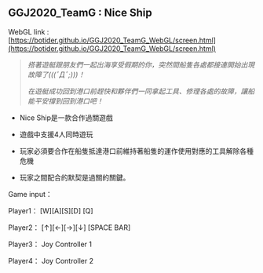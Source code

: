 ## GGJ2020_TeamG : Nice Ship
WebGL link : [https://botider.github.io/GGJ2020_TeamG_WebGL/screen.html](https://botider.github.io/GGJ2020_TeamG_WebGL/screen.html)


><I>搭著遊艇跟朋友們一起出海享受假期的你，突然間船隻各處都接連開始出現故障了(((ﾟДﾟ;)))！
>
>在遊艇成功回到港口前趕快和夥伴們一同拿起工具、修理各處的故障，讓船能平安撐到回到港口吧！</I>

* Nice Ship是一款合作過關遊戲

* 遊戲中支援4人同時遊玩

* 玩家必須要合作在船隻抵達港口前維持著船隻的運作使用對應的工具解除各種危機
　　　 
* 玩家之間配合的默契是過關的關鍵。

Game input：

Player1： [W][A][S][D] [Q]

Player2： [↑][←][→][↓] [SPACE BAR]

Player3： Joy Controller 1

Player4： Joy Controller 2
